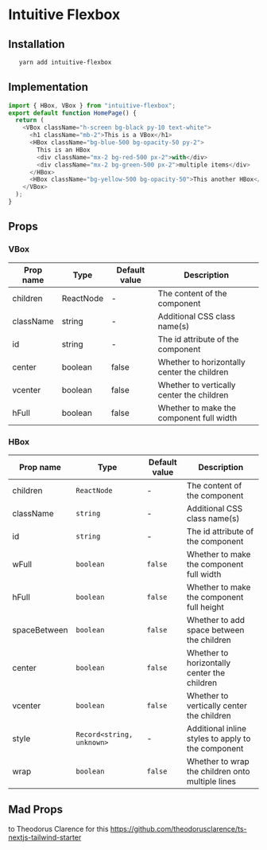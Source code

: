 # Intuitive Flexbox

## Installation

```bash
   yarn add intuitive-flexbox
```

## Implementation

```typescript
import { HBox, VBox } from "intuitive-flexbox";
export default function HomePage() {
  return (
    <VBox className="h-screen bg-black py-10 text-white">
      <h1 className="mb-2">This is a VBox</h1>
      <HBox className="bg-blue-500 bg-opacity-50 py-2">
        This is an HBox
        <div className="mx-2 bg-red-500 px-2">with</div>
        <div className="mx-2 bg-green-500 px-2">multiple items</div>
      </HBox>
      <HBox className="bg-yellow-500 bg-opacity-50">This another HBox</HBox>
    </VBox>
  );
}
```

## Props

### VBox

| Prop name | Type      | Default value | Description                                 |
| --------- | --------- | ------------- | ------------------------------------------- |
| children  | ReactNode | -             | The content of the component                |
| className | string    | -             | Additional CSS class name(s)                |
| id        | string    | -             | The id attribute of the component           |
| center    | boolean   | false         | Whether to horizontally center the children |
| vcenter   | boolean   | false         | Whether to vertically center the children   |
| hFull     | boolean   | false         | Whether to make the component full width    |

### HBox

| Prop name    | Type                      | Default value | Description                                        |
| ------------ | ------------------------- | ------------- | -------------------------------------------------- |
| children     | `ReactNode`               | -             | The content of the component                       |
| className    | `string`                  | -             | Additional CSS class name(s)                       |
| id           | `string`                  | -             | The id attribute of the component                  |
| wFull        | `boolean`                 | `false`       | Whether to make the component full width           |
| hFull        | `boolean`                 | `false`       | Whether to make the component full height          |
| spaceBetween | `boolean`                 | `false`       | Whether to add space between the children          |
| center       | `boolean`                 | `false`       | Whether to horizontally center the children        |
| vcenter      | `boolean`                 | `false`       | Whether to vertically center the children          |
| style        | `Record<string, unknown>` | -             | Additional inline styles to apply to the component |
| wrap         | `boolean`                 | `false`       | Whether to wrap the children onto multiple lines   |

## Mad Props

  <p>to Theodorus Clarence for this <a href="https://github.com/theodorusclarence/ts-nextjs-tailwind-starter">https://github.com/theodorusclarence/ts-nextjs-tailwind-starter</a></p>
